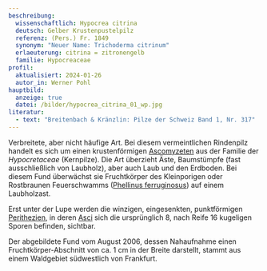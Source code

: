 ```yaml
---
beschreibung:
  wissenschaftlich: Hypocrea citrina
  deutsch: Gelber Krustenpustelpilz
  referenz: (Pers.) Fr. 1849
  synonym: "Neuer Name: Trichoderma citrinum"
  erlaeuterung: citrina = zitronengelb
  familie: Hypocreaceae
profil:
  aktualisiert: 2024-01-26
  autor_in: Werner Pohl
hauptbild:
  anzeige: true
  datei: /bilder/hypocrea_citrina_01_wp.jpg
literatur:
  - text: "Breitenbach & Kränzlin: Pilze der Schweiz Band 1, Nr. 317"
---
```

Verbreitete, aber nicht häufige Art. Bei diesem vermeintlichen Rindenpilz handelt es sich um einen krustenförmigen [Ascomyzeten](Ascomyzeten "Glossar") aus der Familie der *Hypocretaceae* (Kernpilze). Die Art überzieht Äste, Baumstümpfe (fast ausschließlich von Laubholz), aber auch Laub und den Erdboden. Bei diesem Fund überwächst sie Fruchtkörper des Kleinporigen oder Rostbraunen Feuerschwamms ([Phellinus ferruginosus](/pilze/fuscoporia-ferruginosa-rostbrauner-feuerschwamm)) auf einem Laubholzast. 

Erst unter der Lupe werden die winzigen, eingesenkten, punktförmigen [Perithezien](Perithezien "Glossar"), in deren [Asci](Asci "Glossar") sich die ursprünglich 8, nach Reife 16 kugeligen Sporen befinden, sichtbar.

Der abgebildete Fund vom August 2006, dessen Nahaufnahme einen Fruchtkörper-Abschnitt von ca. 1 cm in der Breite darstellt, stammt aus einem Waldgebiet südwestlich von Frankfurt.